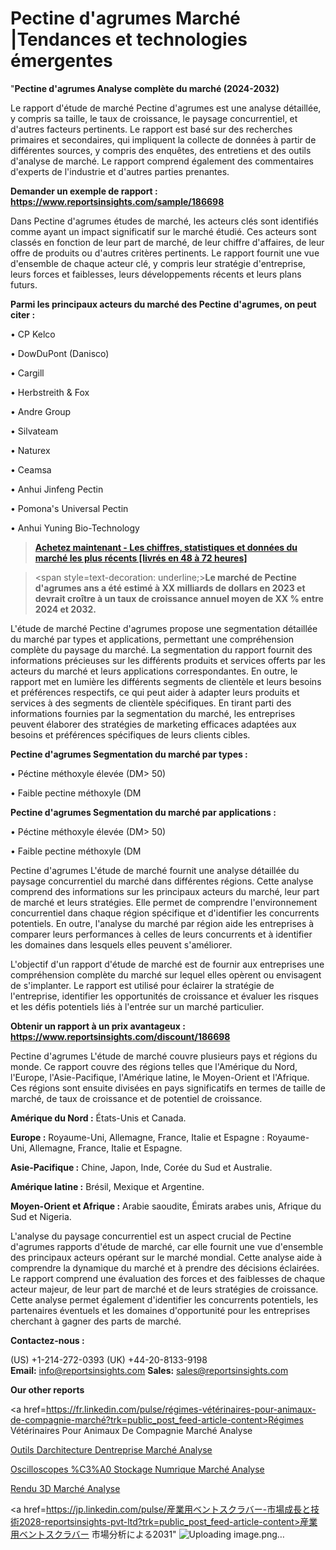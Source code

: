 # Pectine d'agrumes Marché |Tendances et technologies émergentes

"<strong>Pectine d'agrumes Analyse complète du marché (2024-2032)</strong>

Le rapport d'étude de marché Pectine d'agrumes est une analyse détaillée, y compris sa taille, le taux de croissance, le paysage concurrentiel, et d'autres facteurs pertinents. Le rapport est basé sur des recherches primaires et secondaires, qui impliquent la collecte de données à partir de différentes sources, y compris des enquêtes, des entretiens et des outils d'analyse de marché. Le rapport comprend également des commentaires d'experts de l'industrie et d'autres parties prenantes.

<strong>Demander un exemple de rapport : </strong><strong><a href=https://www.reportsinsights.com/sample/186698>https://www.reportsinsights.com/sample/186698</a></strong>

Dans Pectine d'agrumes études de marché, les acteurs clés sont identifiés comme ayant un impact significatif sur le marché étudié. Ces acteurs sont classés en fonction de leur part de marché, de leur chiffre d'affaires, de leur offre de produits ou d'autres critères pertinents. Le rapport fournit une vue d'ensemble de chaque acteur clé, y compris leur stratégie d'entreprise, leurs forces et faiblesses, leurs développements récents et leurs plans futurs.

<strong>Parmi les principaux acteurs du marché des Pectine d'agrumes, on peut citer :</strong>

• CP Kelco

• DowDuPont (Danisco)

• Cargill

• Herbstreith & Fox

• Andre Group

• Silvateam

• Naturex

• Ceamsa

• Anhui Jinfeng Pectin

• Pomona's Universal Pectin

• Anhui Yuning Bio-Technology

<blockquote><a href=https://reportsinsights.com/buynow/186698><span style=text-decoration: underline;><strong>Achetez maintenant - Les chiffres, statistiques et données du marché les plus récents [livrés en 48 à 72 heures]</strong></span></a></blockquote>
<blockquote>
<div class=group w-full text-gray-800 dark:text-gray-100 border-b border-black/10 dark:border-gray-900/50 bg-gray-50 dark:bg-[#444654]>
<div class=flex p-4 gap-4 text-base md:gap-6 md:max-w-2xl lg:max-w-xl xl:max-w-3xl md:py-6 lg:px-0 m-auto>
<div class=relative flex flex-col w-[calc(100%-50px)] gap-1 md:gap-3 lg:w-[calc(100%-115px)]>
<div class=flex flex-grow flex-col gap-3>
<div class=min-h-[20px] flex flex-col items-start gap-4 whitespace-pre-wrap break-words>
<div class=result-streaming markdown prose w-full break-words dark:prose-invert light>

<span style=text-decoration: underline;><strong>Le marché de Pectine d'agrumes ans a été estimé à XX milliards de dollars en 2023 et devrait croître à un taux de croissance annuel moyen de XX % entre 2024 et 2032.</strong></span>

</div>
</div>
</div>
</div>
</div>
</div></blockquote>
L'étude de marché Pectine d'agrumes propose une segmentation détaillée du marché par types et applications, permettant une compréhension complète du paysage du marché. La segmentation du rapport fournit des informations précieuses sur les différents produits et services offerts par les acteurs du marché et leurs applications correspondantes. En outre, le rapport met en lumière les différents segments de clientèle et leurs besoins et préférences respectifs, ce qui peut aider à adapter leurs produits et services à des segments de clientèle spécifiques. En tirant parti des informations fournies par la segmentation du marché, les entreprises peuvent élaborer des stratégies de marketing efficaces adaptées aux besoins et préférences spécifiques de leurs clients cibles.

<strong>Pectine d'agrumes Segmentation du marché par types :</strong>

• Péctine méthoxyle élevée (DM> 50)

• Faible pectine méthoxyle (DM

<strong>Pectine d'agrumes Segmentation du marché par applications :</strong>

• Péctine méthoxyle élevée (DM> 50)

• Faible pectine méthoxyle (DM

Pectine d'agrumes L'étude de marché fournit une analyse détaillée du paysage concurrentiel du marché dans différentes régions. Cette analyse comprend des informations sur les principaux acteurs du marché, leur part de marché et leurs stratégies. Elle permet de comprendre l'environnement concurrentiel dans chaque région spécifique et d'identifier les concurrents potentiels. En outre, l'analyse du marché par région aide les entreprises à comparer leurs performances à celles de leurs concurrents et à identifier les domaines dans lesquels elles peuvent s'améliorer.

L'objectif d'un rapport d'étude de marché est de fournir aux entreprises une compréhension complète du marché sur lequel elles opèrent ou envisagent de s'implanter. Le rapport est utilisé pour éclairer la stratégie de l'entreprise, identifier les opportunités de croissance et évaluer les risques et les défis potentiels liés à l'entrée sur un marché particulier.

<strong>Obtenir un rapport à un prix avantageux : <a href=https://www.reportsinsights.com/discount/186698>https://www.reportsinsights.com/discount/186698</a></strong>

Pectine d'agrumes L'étude de marché couvre plusieurs pays et régions du monde. Ce rapport couvre des régions telles que l'Amérique du Nord, l'Europe, l'Asie-Pacifique, l'Amérique latine, le Moyen-Orient et l'Afrique. Ces régions sont ensuite divisées en pays significatifs en termes de taille de marché, de taux de croissance et de potentiel de croissance.

<strong>Amérique du Nord :</strong> États-Unis et Canada.

<strong>Europe :</strong> Royaume-Uni, Allemagne, France, Italie et Espagne : Royaume-Uni, Allemagne, France, Italie et Espagne.

<strong>Asie-Pacifique :</strong> Chine, Japon, Inde, Corée du Sud et Australie.

<strong>Amérique latine :</strong> Brésil, Mexique et Argentine.

<strong>Moyen-Orient et Afrique :</strong> Arabie saoudite, Émirats arabes unis, Afrique du Sud et Nigeria.

L'analyse du paysage concurrentiel est un aspect crucial de Pectine d'agrumes rapports d'étude de marché, car elle fournit une vue d'ensemble des principaux acteurs opérant sur le marché mondial. Cette analyse aide à comprendre la dynamique du marché et à prendre des décisions éclairées. Le rapport comprend une évaluation des forces et des faiblesses de chaque acteur majeur, de leur part de marché et de leurs stratégies de croissance. Cette analyse permet également d'identifier les concurrents potentiels, les partenaires éventuels et les domaines d'opportunité pour les entreprises cherchant à gagner des parts de marché.

<strong>Contactez-nous :</strong>

(US) +1-214-272-0393
(UK) +44-20-8133-9198
<strong>Email:</strong> <a>info@reportsinsights.com</a>
<strong>Sales:</strong> <a>sales@reportsinsights.com</a>

<strong>Our other reports</strong>

<a href=https://fr.linkedin.com/pulse/régimes-vétérinaires-pour-animaux-de-compagnie-marché?trk=public_post_feed-article-content>Régimes Vétérinaires Pour Animaux De Compagnie Marché Analyse</a>

<a href=https://www.linkedin.com/pulse/outils-darchitecture-dentreprise-march%C3%A9-perspectives-01sif/>Outils Darchitecture Dentreprise Marché Analyse</a>

<a href=https://www.linkedin.com/pulse/oscilloscopes-%C3%A0-stockage-num%C3%A9rique-march%C3%A9s-analyse-nll3f/>Oscilloscopes %C3%A0 Stockage Numrique Marché Analyse</a>

<a href=https://www.linkedin.com/pulse/rendu-3d-march%C3%A9-mod%C3%A8le-contraintes-et-moteurs-73c8f/>Rendu 3D Marché Analyse</a>

<a href=https://jp.linkedin.com/pulse/産業用ベントスクラバー-市場成長と技術2028-reportsinsights-pvt-ltd?trk=public_post_feed-article-content>産業用ベントスクラバー 市場分析による2031</a>"
![Uploading image.png…]()
